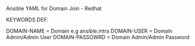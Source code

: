 Ansible YAML for Domain Join - Redhat

KEYWORDS DEF:

 DOMAIN-NAME = Domain e.g ansible.intra
 DOMAIN-USER = Domain Admin/Admin User
 DOMAIN-PASSOWRD = Domain Admin/Admin Password
